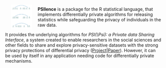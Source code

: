 <img src="README_files/img/dpe.png" align="left" height="80" vspace="8" hspace="18">

**PSIlence** is a package for the R statistical language, that implements differentially private algorithms for releasing statistics while safeguarding the privacy of individuals in the raw data. 

It provides the underlying algorithms for *PSI(\Psi): a Private data Sharing Interface*, a system created to enable researchers in the social sciences and other fields to share and explore privacy-sensitive datasets with the strong privacy protections of differential privacy ([Project](http://privacytools.seas.harvard.edu/psi)|[Paper](https://arxiv.org/abs/1609.04340)).  However, it can be used by itself in any application needing code for differentially private mechanisms.